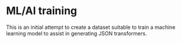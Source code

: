 # ML/AI training

This is an initial attempt to create a dataset suitable to train a machine learning model to 
assist in generating JSON transformers.